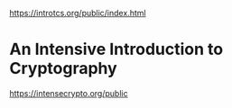 https://introtcs.org/public/index.html

# An Intensive Introduction to Cryptography

https://intensecrypto.org/public
